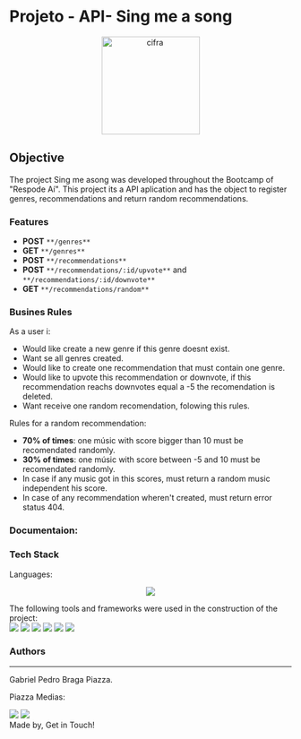 # Projeto - API- Sing me a song
<p align="center">
  <img src="https://64.media.tumblr.com/0b35978929f4a9594c1dceefe86eee35/tumblr_o1laev7QQm1t0g7nko1_640.png" width="175" alt="cifra" />
</p>
  

## Objective
<p>
   The project Sing me asong was developed throughout the Bootcamp of "Respode Aí". This project its a API aplication and has the object to register genres, recommendations and return random recommendations. 
</p>

### Features
- **POST** `**/genres**`
- **GET** `**/genres**`
- **POST** `**/recommendations**`
- **POST** `**/recommendations/:id/upvote**` and `**/recommendations/:id/downvote**`
- **GET** `**/recommendations/random**`

### Busines Rules
As a user i:
- Would like create a new genre if this genre doesnt exist.
- Want se all genres created.
- Would like to create one recommendation that must contain one genre.
- Would like to upvote this recommendation or downvote, if this recommendation reachs downvotes equal a -5 the recomendation is deleted.
- Want receive one random recomendation, folowing this rules.

Rules for a random recommendation:
- **70% of times**: one músic with score bigger than 10 must be recomendated randomly.
- **30% of times**: one músic with score between -5 and 10 must be recomendated randomly.
- In case if any music got in this scores, must return a random music independent his score.
- In case of any recommendation wheren't created, must return error status 404.

### Documentaion:

### Tech Stack
Languages:<br>
<p align="center">
     <img src="https://img.shields.io/badge/javascript%20-%23323330.svg?&style=for-the-badge&logo=javascript&logoColor=%23F7DF1E"/>
</p>


The following tools and frameworks were used in the construction of the project:<br> 
    <img src="https://img.shields.io/badge/node.js%20-%2343853D.svg?&style=for-the-badge&logo=node&logoColor=white"/>
    <img src='https://img.shields.io/badge/express%20-%2320232a.svg?&style=for-the-badge&logo=express&logoColor=%2361DAFB'/>
    <img src='https://img.shields.io/badge/yarn%20-%2320232a.svg?&style=for-the-badge&logo=yarn&logoColor=%2361DAFB'/>
    <img src='https://img.shields.io/badge/jest%20-%2320232a.svg?&style=for-the-badge&logo=jest&logoColor=%2361DAFB'/>
    <img src='https://img.shields.io/badge/sequelize%20-%2320232a.svg?&style=for-the-badge&logo=sequelize&logoColor=%2361DAFB'/>
    <img src='https://img.shields.io/badge/postgreSQL%20-%2320232a.svg?&style=for-the-badge&logo=postgreSQL&logoColor=%2361DAFB'/>

### Authors
---
Gabriel Pedro Braga Piazza.
<p>Piazza Medias:</p>
<a href="https://www.linkedin.com/in/gabriel-piazza//"><img src="https://img.shields.io/badge/linkedin-%230077B5.svg?&style=for-the-badge&logo=linkedin&logoColor=white"/></a> 
<a href="https://github.com/gpbPiazza"><img src="https://img.shields.io/badge/github-%23100000.svg?&style=for-the-badge&logo=github&logoColor=white" /></a>

<br>
Made by, Get in Touch!<br><br>

